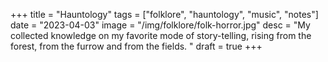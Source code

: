 +++
title = "Hauntology"
tags = ["folklore", "hauntology", "music", "notes"]
date = "2023-04-03"
image = "/img/folklore/folk-horror.jpg"
desc = "My collected knowledge on my favorite mode of story-telling, rising from the forest, from the furrow and from the fields. "
draft = true
+++